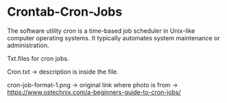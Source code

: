 # Crontab-Cron-Jobs

The software utility cron is a time-based job scheduler in Unix-like computer operating systems. It typically automates system maintenance or administration.

Txt.files for cron jobs.

Cron.txt -> description is inside the file.

cron-job-format-1.png -> original link where photo is from -> https://www.ostechnix.com/a-beginners-guide-to-cron-jobs/
